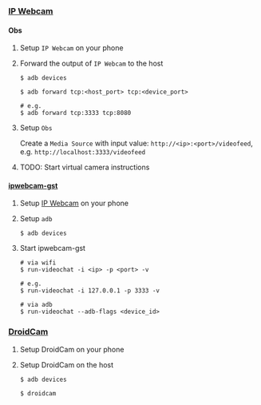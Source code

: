 ### [IP Webcam](https://play.google.com/store/apps/details?id=com.pas.webcam)

#### Obs

1. Setup `IP Webcam` on your phone

1. Forward the output of `IP Webcam` to the host

   ```
   $ adb devices

   $ adb forward tcp:<host_port> tcp:<device_port>

   # e.g.
   $ adb forward tcp:3333 tcp:8080
   ```

1. Setup `Obs`

   Create a `Media Source` with input value: `http://<ip>:<port>/videofeed`, e.g. `http://localhost:3333/videofeed`

1. TODO: Start virtual camera instructions

#### [ipwebcam-gst](https://github.com/agarciadom/ipwebcam-gst)

1. Setup [IP Webcam](https://play.google.com/store/apps/details?id=com.pas.webcam) on your phone

1. Setup `adb`

   ```
   $ adb devices
   ```

1. Start ipwebcam-gst

   ```
   # via wifi
   $ run-videochat -i <ip> -p <port> -v

   # e.g.
   $ run-videochat -i 127.0.0.1 -p 3333 -v

   # via adb
   $ run-videochat --adb-flags <device_id>
   ```

### [DroidCam](https://www.dev47apps.com/)

1. Setup DroidCam on your phone

1. Setup DroidCam on the host

   ```
   $ adb devices

   $ droidcam
   ```
